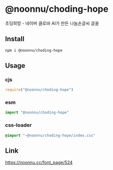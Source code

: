 # @noonnu/choding-hope
초딩희망 - 네이버 클로바 AI가 만든 나눔손글씨 글꼴

## Install
```sh
npm i @noonnu/choding-hope
```
## Usage
### cjs
```js
require("@noonnu/choding-hope")
```
### esm
```js
import "@noonnu/choding-hope"
```
### css-loader
```css
@import "~@noonnu/choding-hope/index.css"
```

## Link
https://noonnu.cc/font_page/524